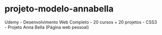 # projeto-modelo-annabella
Udemy -  Desenvolvimento Web Completo - 20 cursos + 20 projetos -  CSS3  - Projeto Anna Bella (Página web pessoal)
